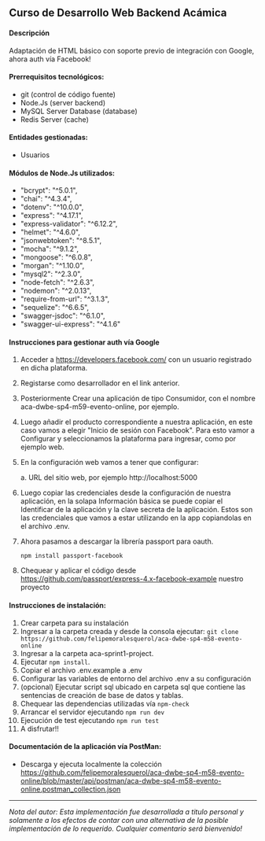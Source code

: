 ## Curso de Desarrollo Web Backend Acámica

#### Descripción

Adaptación de HTML básico con soporte previo de integración con Google, ahora auth vía Facebook!


#### Prerrequisitos tecnológicos:

- git (control de código fuente)
- Node.Js (server backend)
- MySQL Server Database (database)
- Redis Server (cache)

#### Entidades gestionadas:

- Usuarios


#### Módulos de Node.Js utilizados:

- "bcrypt": "^5.0.1",
- "chai": "^4.3.4",
- "dotenv": "^10.0.0",
- "express": "^4.17.1",
- "express-validator": "^6.12.2",
- "helmet": "^4.6.0",
- "jsonwebtoken": "^8.5.1",
- "mocha": "^9.1.2",
- "mongoose": "^6.0.8",
- "morgan": "^1.10.0",
- "mysql2": "^2.3.0",
- "node-fetch": "^2.6.3",
- "nodemon": "^2.0.13",
- "require-from-url": "^3.1.3",
- "sequelize": "^6.6.5",
- "swagger-jsdoc": "^6.1.0",
- "swagger-ui-express": "^4.1.6"

#### Instrucciones para gestionar auth vía Google

1. Acceder a https://developers.facebook.com/ con un usuario registrado en dicha plataforma.

2. Registarse como desarrollador en el link anterior.

3. Posteriormente Crear una aplicación de tipo Consumidor, con el nombre aca-dwbe-sp4-m59-evento-online, por ejemplo.

4. Luego añadir el producto correspondiente a nuestra aplicación, en este caso vamos a elegir "Inicio de sesión con Facebook". Para esto vamor a Configurar y seleccionamos la plataforma para ingresar, como por ejemplo web.

5. En la configuración web vamos a tener que configurar:

   a. URL del sitio web, por ejemplo http://localhost:5000
   
6. Luego copiar las credenciales desde la configuración de nuestra aplicación, en la solapa Información básica se puede copiar el Identificar de la aplicación y la clave secreta de la aplicación. Estos son las credenciales que vamos a estar utilizando en la app copiandolas en el archivo .env.

7. Ahora pasamos a descargar la librería passport para oauth.

   ```npm install passport-facebook```

8. Chequear y aplicar el código desde https://github.com/passport/express-4.x-facebook-example nuestro proyecto






#### Instrucciones de instalación:

1. Crear carpeta para su instalación
2. Ingresar a la carpeta creada y desde la consola ejecutar:
   `git clone https://github.com/felipemoralesquerol/aca-dwbe-sp4-m58-evento-online`
3. Ingresar a la carpeta aca-sprint1-project.
4. Ejecutar `npm install`.
5. Copiar el archivo .env.example a .env
6. Configurar las variables de entorno del archivo .env a su configuración
7. (opcional) Ejecutar script sql ubicado en carpeta sql que contiene las sentencias de creación de base de datos y tablas.
8. Chequear las dependencias utilizadas vía `npm-check`
9. Arrancar el servidor ejecutando `npm run dev`
10. Ejecución de test ejecutando `npm run test`
11. A disfrutar!!

#### Documentación de la aplicación vía PostMan:

- Descarga y ejecuta localmente la colección https://github.com/felipemoralesquerol/aca-dwbe-sp4-m58-evento-online/blob/master/api/postman/aca-dwbe-sp4-m58-evento-online.postman_collection.json

---

_Nota del autor:
Esta implementación fue desarrollada a titulo personal y solamente a los efectos de contar con una alternativa de la posible implementación de lo requerido.
Cualquier comentario será bienvenido!_
